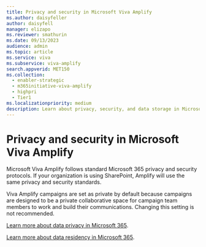 ```yaml
---
title: Privacy and security in Microsoft Viva Amplify
ms.author: daisyfeller
author: daisyfell
manager: elizapo
ms.reviewer: smathurin
ms.date: 09/13/2023
audience: admin
ms.topic: article
ms.service: viva
ms.subservice: viva-amplify
search.appverid: MET150
ms.collection:
  - enabler-strategic
  - m365initiative-viva-amplify
  - highpri
  - Tier1
ms.localizationpriority: medium
description: Learn about privacy, security, and data storage in Microsoft Viva Amplify.
---
```


# Privacy and security in Microsoft Viva Amplify

Microsoft Viva Amplify follows standard Microsoft 365 privacy and security protocols. If your organization is using SharePoint, Amplify will use the same privacy and security standards.

Viva Amplify campaigns are set as private by default because campaigns are designed to be a private collaborative space for campaign team members to work and build their communications. Changing this setting is not recommended.

[Learn more about data privacy in Microsoft 365](https://www.microsoft.com/trust-center/privacy).

[Learn more about data residency in Microsoft 365](https://www.microsoft.com/trust-center/privacy/data-location).
